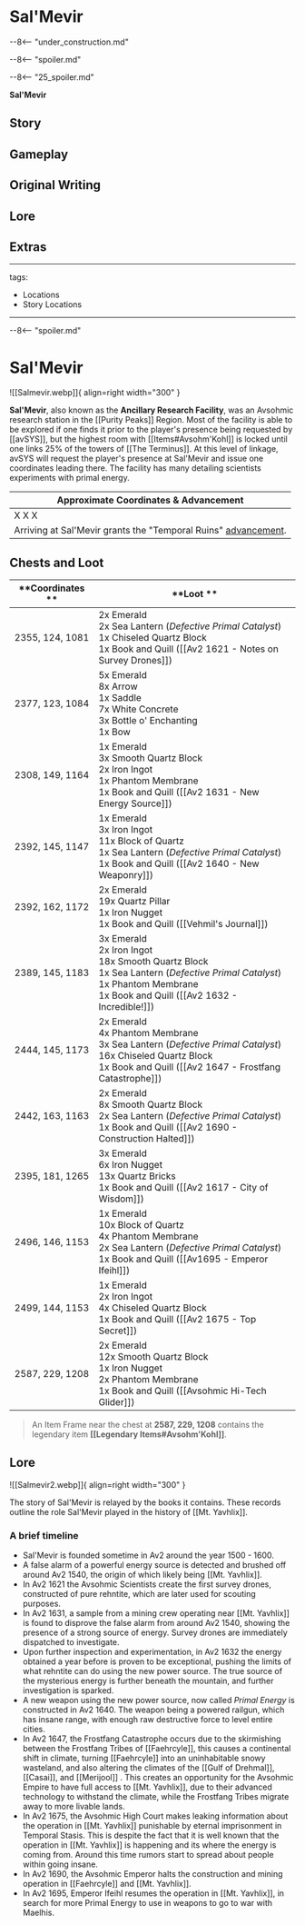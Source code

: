 # Sal'Mevir

--8<-- "under_construction.md"

--8<-- "spoiler.md"

--8<-- "25_spoiler.md"

**Sal'Mevir**

## Story 

## Gameplay

## Original Writing

## Lore

## Extras


---
tags:
  - Locations
  - Story Locations
---

--8<-- "spoiler.md"

# Sal'Mevir

![[Salmevir.webp]]{ align=right width="300" }

**Sal'Mevir**, also known as the **Ancillary Research Facility**, was an Avsohmic research station in the [[Purity Peaks]] Region. Most of the facility is able to be explored if one finds it prior to the player's presence being requested by [[avSYS]], but the highest room with [[Items#Avsohm'Kohl]] is locked until one links 25% of the towers of [[The Terminus]]. At this level of linkage, avSYS will request the player's presence at Sal'Mevir and issue one coordinates leading there. The facility has many detailing scientists experiments with primal energy.

| Approximate Coordinates & Advancement                                                                                               |
| ----------------------------------------------------------------------------------------------------------------------------------- |
| X X X                                                                                                                               |
| Arriving at Sal'Mevir grants the "Temporal Ruins" [advancement](/Advancements). |

## Chests and Loot

| **Coordinates ** | **Loot **                                                                                                                                                                      |
| :--------------: | ------------------------------------------------------------------------------------------------------------------------------------------------------------------------------ |
| 2355, 124, 1081  | 2x Emerald <br>2x Sea Lantern (*Defective Primal Catalyst*) <br>1x Chiseled Quartz Block <br>1x Book and Quill ([[Av2 1621 - Notes on Survey Drones]])                               |
| 2377, 123, 1084  | 5x Emerald <br>8x Arrow <br>1x Saddle <br>7x White Concrete <br>3x Bottle o' Enchanting <br>1x Bow                                                                             |
| 2308, 149, 1164  | 1x Emerald <br>3x Smooth Quartz Block <br>2x Iron Ingot <br>1x Phantom Membrane <br>1x Book and Quill ([[Av2 1631 - New Energy Source]])                                          |
| 2392, 145, 1147  | 1x Emerald <br>3x Iron Ingot <br>11x Block of Quartz <br>1x Sea Lantern (*Defective Primal Catalyst*) <br>1x Book and Quill ([[Av2 1640 - New Weaponry]])                            |
| 2392, 162, 1172  | 2x Emerald <br>19x Quartz Pillar <br>1x Iron Nugget <br>1x Book and Quill ([[Vehmil's Journal]])                                                                                   |
| 2389, 145, 1183  | 3x Emerald <br>2x Iron Ingot <br>18x Smooth Quartz Block <br>1x Sea Lantern (*Defective Primal Catalyst*) <br>1x Phantom Membrane <br>1x Book and Quill ([[Av2 1632 - Incredible!]]) |
| 2444, 145, 1173  | 2x Emerald <br>4x Phantom Membrane <br>3x Sea Lantern (*Defective Primal Catalyst*) <br>16x Chiseled Quartz Block <br>1x Book and Quill ([[Av2 1647 - Frostfang Catastrophe]])       |
| 2442, 163, 1163  | 2x Emerald <br>8x Smooth Quartz Block <br>2x Sea Lantern (*Defective Primal Catalyst*) <br>1x Book and Quill ([[Av2 1690 - Construction Halted]])                                    |
| 2395, 181, 1265  | 3x Emerald <br>6x Iron Nugget <br>13x Quartz Bricks <br>1x Book and Quill ([[Av2 1617 - City of Wisdom]])                                                                          |
| 2496, 146, 1153  | 1x Emerald <br>10x Block of Quartz <br>4x Phantom Membrane <br>2x Sea Lantern (*Defective Primal Catalyst*) <br>1x Book and Quill ([[Av1695 - Emperor Ifeihl]])                      |
| 2499, 144, 1153  | 1x Emerald <br>2x Iron Ingot <br>4x Chiseled Quartz Block <br>1x Book and Quill ([[Av2 1675 - Top Secret]])                                                                        |
| 2587, 229, 1208  | 2x Emerald <br>12x Smooth Quartz Block <br>1x Iron Nugget <br>2x Phantom Membrane <br>1x Book and Quill ([[Avsohmic Hi-Tech Glider]])                                              |

> An Item Frame near the chest at **2587, 229, 1208** contains the legendary item **[[Legendary Items#Avsohm'Kohl]]**.

## Lore

![[Salmevir2.webp]]{ align=right width="300" }

The story of Sal'Mevir is relayed by the books it contains. These records outline the role Sal'Mevir played in the history of [[Mt. Yavhlix]].

### A brief timeline

- Sal'Mevir is founded sometime in Av2 around the year 1500 - 1600.
- A false alarm of a powerful energy source is detected and brushed off around Av2 1540, the origin of which likely being [[Mt. Yavhlix]].
- In Av2 1621 the Avsohmic Scientists create the first survey drones, constructed of pure rehntite, which are later used for scouting purposes.
- In Av2 1631, a sample from a mining crew operating near [[Mt. Yavhlix]] is found to disprove the false alarm from around Av2 1540, showing the presence of a strong source of energy. Survey drones are immediately dispatched to investigate.
- Upon further inspection and experimentation, in Av2 1632 the energy obtained a year before is proven to be exceptional, pushing the limits of what rehntite can do using the new power source. The true source of the mysterious energy is further beneath the mountain, and further investigation is sparked.
- A new weapon using the new power source, now called _Primal Energy_ is constructed in Av2 1640. The weapon being a powered railgun, which has insane range, with enough raw destructive force to level entire cities.
- In Av2 1647, the Frostfang Catastrophe occurs due to the skirmishing between the Frostfang Tribes of [[Faehrcyle]], this causes a continental shift in climate, turning [[Faehrcyle]] into an uninhabitable snowy wasteland, and also altering the climates of the [[Gulf of Drehmal]], [[Casai]], and [[Merijool]] . This creates an opportunity for the Avsohmic Empire to have full access to [[Mt. Yavhlix]], due to their advanced technology to withstand the climate, while the Frostfang Tribes migrate away to more livable lands.
- In Av2 1675, the Avsohmic High Court makes leaking information about the operation in [[Mt. Yavhlix]] punishable by eternal imprisonment in Temporal Stasis. This is despite the fact that it is well known that the operation in [[Mt. Yavhlix]] is happening and its where the energy is coming from. Around this time rumors start to spread about people within going insane.
- In Av2 1690, the Avsohmic Emperor halts the construction and mining operation in [[Faehrcyle]] and [[Mt. Yavhlix]].
- In Av2 1695, Emperor Ifeihl resumes the operation in [[Mt. Yavhlix]], in search for more Primal Energy to use in weapons to go to war with Maelhis.

